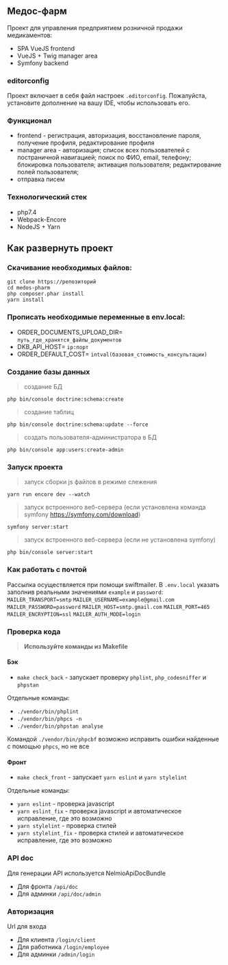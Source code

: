 ## Медос-фарм
Проект для управления предприятием розничной продажи медикаментов:
* SPA VueJS frontend
* VueJS + Twig manager area
* Symfony backend

### editorconfig

Проект включает в себя файл настроек `.editorconfig`. Пожалуйста, установите дополнение на вашу IDE, чтобы использовать его.

### Функционал
* frontend - регистрация, авторизация, восстановление пароля, получение профиля, редактирование профиля
* manager area - авторизация; список всех пользователей с постраничной навигацией; поиск по ФИО, email, телефону; блокировка пользователя; активация пользователя; редактирование полей пользователя;
* отправка писем

### Технологический стек
* php7.4
* Webpack-Encore
* NodeJS + Yarn

## Как развернуть проект
### Скачивание необходимых файлов:
```shell script
git clone https://репозиторий
cd medos-pharm
php composer.phar install
yarn install
```

### Прописать необходимые переменные в env.local:
* ORDER_DOCUMENTS_UPLOAD_DIR= `путь_где_хранятся_файлы_документов`
* DKB_API_HOST= `ip:порт`
* ORDER_DEFAULT_COST= `intval(базовая_стоимость_консультации)`

### Создание базы данных
> создание БД
```shell script
php bin/console doctrine:schema:create
```
> создание таблиц
```shell script
php bin/console doctrine:schema:update --force
```

> создать пользователя-администратора в БД
```shell script
php bin/console app:users:create-admin
```  

### Запуск проекта
> запуск сборки js файлов в режиме слежения
```shell script
yarn run encore dev --watch
```
> запуск встроенного веб-сервера (если установлена команда symfony https://symfony.com/download)
```shell script
symfony server:start
```
> запуск встроенного веб-сервера (если не установлена symfony)
```shell script
php bin/console server:start
```

### Как работать с почтой
Рассылка осуществляется при помощи swiftmailer.
В `.env.local` указать заполнив реальными значениями `example` и `password`:
`MAILER_TRANSPORT=smtp`
`MAILER_USERNAME=example@gmail.com`
`MAILER_PASSWORD=password`
`MAILER_HOST=smtp.gmail.com`
`MAILER_PORT=465`
`MAILER_ENCRYPTION=ssl`
`MAILER_AUTH_MODE=login`

### Проверка кода

> **Используйте команды из Makefile**

#### Бэк

* `make check_back` - запускает проверку `phplint`, `php_codesniffer` и `phpstan`

Отдельные команды:

* `./vendor/bin/phplint`
* `./vendor/bin/phpcs -n`
* `./vendor/bin/phpstan analyse`

Командой `./vendor/bin/phpcbf` возможно исправить ошибки найденные с помощью `phpcs`, но не все

#### Фронт

* `make check_front` - запускает `yarn eslint` и `yarn stylelint`

Отдельные команды:

* `yarn eslint` - проверка javascript
* `yarn eslint_fix` - проверка javascript и автоматическое исправление, где это возможно
* `yarn stylelint` - проверка стилей
* `yarn stylelint_fix` - проверка стилей и автоматическое исправление, где это возможно

### API doc

Для генерации API используется NelmioApiDocBundle

* Для фронта `/api/doc`
* Для админки `/api/doc/admin`

### Авторизация

Url для входа

* Для клиента `/login/client`
* Для работника `/login/employee`
* Для админки `/admin/login`
